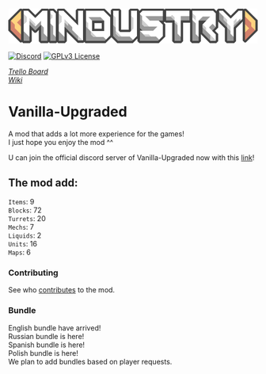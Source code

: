 ![Logo](sprites-override/ui/logo.png) 

[![Discord](https://img.shields.io/discord/730535373306069114)](https://discord.gg/TQpdDKn)
[![GPLv3 License](https://img.shields.io/badge/License-GPL%20v3-yellow.svg)](LICENSE)

_[Trello Board](https://trello.com/b/kT6zadVS/vanilla-upgraded-trello)_
<br>_[Wiki](https://voz8duh.wixsite.com/vanilla-upgraded)_ 

# Vanilla-Upgraded
A mod that adds a lot more experience for the games!
<br>I just hope you enjoy the mod ^^

U can join the official discord server of Vanilla-Upgraded now with this [link](https://discord.gg/TQpdDKn)!

## The mod add: 
`Items`: 9
<br>`Blocks`: 72
<br>`Turrets`: 20
<br>`Mechs`: 7
<br>`Liquids`: 2
<br>`Units`: 16
<br>`Maps`: 6

### Contributing

See who [contributes](CONTRIBUTING.md) to the mod.

### Bundle 
English bundle have arrived! 
<br>Russian bundle is here! 
<br>Spanish bundle is here! 
<br>Polish bundle is here!
<br>We plan to add bundles based on player requests. 
